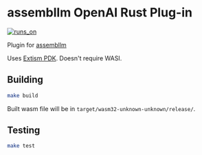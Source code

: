 # assembllm OpenAI Rust Plug-in

[![runs_on](https://img.shields.io/badge/runs_on-Extism-4c30fc.svg?subject=runs_on&status=Extism&color=4c30fc)](https://modsurfer.dylibso.com/module?hash=114e1e892c43baefb4d50cc8b0e9f66df2b2e3177de9293ffdd83898c77e04c7)

Plugin for [assembllm](https://github.com/bradyjoslin/assembllm)

Uses [Extism PDK](https://github.com/extism/rust-pdk).  Doesn't require WASI.

## Building

```bash
make build
```

Built wasm file will be in `target/wasm32-unknown-unknown/release/`.

## Testing

```bash
make test
```
